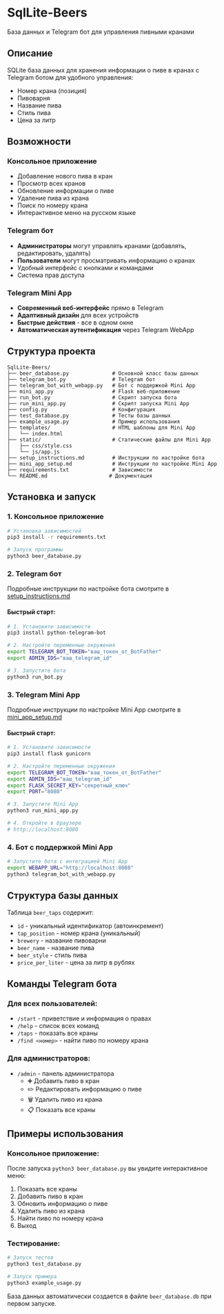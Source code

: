 # SqlLite-Beers
База данных и Telegram бот для управления пивными кранами

## Описание
SQLite база данных для хранения информации о пиве в кранах с Telegram ботом для удобного управления:
- Номер крана (позиция)
- Пивоварня
- Название пива
- Стиль пива
- Цена за литр

## Возможности

### Консольное приложение
- Добавление нового пива в кран
- Просмотр всех кранов
- Обновление информации о пиве
- Удаление пива из крана
- Поиск по номеру крана
- Интерактивное меню на русском языке

### Telegram бот
- **Администраторы** могут управлять кранами (добавлять, редактировать, удалять)
- **Пользователи** могут просматривать информацию о кранах
- Удобный интерфейс с кнопками и командами
- Система прав доступа

### Telegram Mini App
- **Современный веб-интерфейс** прямо в Telegram
- **Адаптивный дизайн** для всех устройств
- **Быстрые действия** - все в одном окне
- **Автоматическая аутентификация** через Telegram WebApp

## Структура проекта

```
SqlLite-Beers/
├── beer_database.py              # Основной класс базы данных
├── telegram_bot.py               # Telegram бот
├── telegram_bot_with_webapp.py   # Бот с поддержкой Mini App
├── mini_app.py                   # Flask веб-приложение
├── run_bot.py                    # Скрипт запуска бота
├── run_mini_app.py               # Скрипт запуска Mini App
├── config.py                     # Конфигурация
├── test_database.py              # Тесты базы данных
├── example_usage.py              # Пример использования
├── templates/                    # HTML шаблоны для Mini App
│   └── index.html
├── static/                       # Статические файлы для Mini App
│   ├── css/style.css
│   └── js/app.js
├── setup_instructions.md         # Инструкции по настройке бота
├── mini_app_setup.md             # Инструкции по настройке Mini App
├── requirements.txt              # Зависимости
└── README.md                    # Документация
```

## Установка и запуск

### 1. Консольное приложение
```bash
# Установка зависимостей
pip3 install -r requirements.txt

# Запуск программы
python3 beer_database.py
```

### 2. Telegram бот
Подробные инструкции по настройке бота смотрите в [setup_instructions.md](setup_instructions.md)

#### Быстрый старт:
```bash
# 1. Установите зависимости
pip3 install python-telegram-bot

# 2. Настройте переменные окружения
export TELEGRAM_BOT_TOKEN="ваш_токен_от_BotFather"
export ADMIN_IDS="ваш_telegram_id"

# 3. Запустите бота
python3 run_bot.py
```

### 3. Telegram Mini App
Подробные инструкции по настройке Mini App смотрите в [mini_app_setup.md](mini_app_setup.md)

#### Быстрый старт:
```bash
# 1. Установите зависимости
pip3 install flask gunicorn

# 2. Настройте переменные окружения
export TELEGRAM_BOT_TOKEN="ваш_токен_от_BotFather"
export ADMIN_IDS="ваш_telegram_id"
export FLASK_SECRET_KEY="секретный_ключ"
export PORT="8080"

# 3. Запустите Mini App
python3 run_mini_app.py

# 4. Откройте в браузере
# http://localhost:8080
```

### 4. Бот с поддержкой Mini App
```bash
# Запустите бота с интеграцией Mini App
export WEBAPP_URL="http://localhost:8080"
python3 telegram_bot_with_webapp.py
```

## Структура базы данных
Таблица `beer_taps` содержит:
- `id` - уникальный идентификатор (автоинкремент)
- `tap_position` - номер крана (уникальный)
- `brewery` - название пивоварни
- `beer_name` - название пива
- `beer_style` - стиль пива
- `price_per_liter` - цена за литр в рублях

## Команды Telegram бота

### Для всех пользователей:
- `/start` - приветствие и информация о правах
- `/help` - список всех команд
- `/taps` - показать все краны
- `/find <номер>` - найти пиво по номеру крана

### Для администраторов:
- `/admin` - панель администратора
  - ➕ Добавить пиво в кран
  - ✏️ Редактировать информацию о пиве
  - 🗑️ Удалить пиво из крана
  - 📋 Показать все краны

## Примеры использования

### Консольное приложение:
После запуска `python3 beer_database.py` вы увидите интерактивное меню:
1. Показать все краны
2. Добавить пиво в кран
3. Обновить информацию о пиве
4. Удалить пиво из крана
5. Найти пиво по номеру крана
0. Выход

### Тестирование:
```bash
# Запуск тестов
python3 test_database.py

# Запуск примера
python3 example_usage.py
```

База данных автоматически создается в файле `beer_database.db` при первом запуске.
